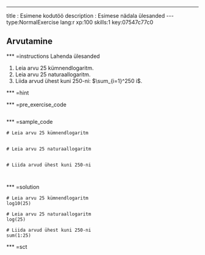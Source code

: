 ---
title       : Esimene kodutöö
description : Esimese nädala ülesanded
--- type:NormalExercise lang:r xp:100 skills:1 key:07547c77c0
## Arvutamine


*** =instructions
Lahenda ülesanded

1. Leia arvu 25 kümnendlogaritm.
2. Leia arvu 25 naturaallogaritm.
3. Liida arvud ühest kuni 250-ni: $\sum_{i=1}^250 i$.

*** =hint

*** =pre_exercise_code
```{r}

```

*** =sample_code
```{r}
# Leia arvu 25 kümnendlogaritm


# Leia arvu 25 naturaallogaritm


# Liida arvud ühest kuni 250-ni 



```

*** =solution
```{r}
# Leia arvu 25 kümnendlogaritm
log10(25)

# Leia arvu 25 naturaallogaritm
log(25)

# Liida arvud ühest kuni 250-ni 
sum(1:25)

```

*** =sct
```{r}

```
